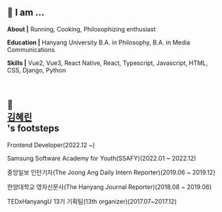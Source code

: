 <!--
**HerrineKim/HerrineKim** is a ✨ _special_ ✨ repository because its `README.md` (this file) appears on your GitHub profile.

Here are some ideas to get you started:

- 🔭 I’m currently working on ...
- 🌱 I’m currently learning ...
- 👯 I’m looking to collaborate on ...
- 🤔 I’m looking for help with ...
- 💬 Ask me about ...
- 📫 How to reach me: ...
- 😄 Pronouns: ...
- ⚡ Fun fact: ...

## 🔭 I’m currently working on...

<br>

## 🌱 I’m used to...

<span>
 <img src="https://img.shields.io/badge/python-3776AB?style=for-the-badge&logo=python&logoColor=white">
 <img src="https://img.shields.io/badge/javascript-F7DF1E?style=for-the-badge&logo=javascript&logoColor=black">
 <img src="https://img.shields.io/badge/vue.js-4FC08D?style=for-the-badge&logo=vue.js&logoColor=white">
 <img src="https://img.shields.io/badge/react-61DAFB?style=for-the-badge&logo=react&logoColor=black">
 <img src="https://img.shields.io/badge/expo-000020?style=for-the-badge&logo=expo&logoColor=white">
 <img src="https://img.shields.io/badge/typescript-3178C6?style=for-the-badge&logo=typescript&logoColor=white">
 <img src="https://img.shields.io/badge/css-1572B6?style=for-the-badge&logo=css3&logoColor=white">
 <img src="https://img.shields.io/badge/django-092E20?style=for-the-badge&logo=django&logoColor=white">
</span>
-->

<!-- ![header](https://capsule-render.vercel.app/api?type=rect&color=5D8BF4&height=200&section=header&text=김혜린%20金惠潾%20Herrine%20Kim&fontSize=50) -->

## 👧 I am ...

<p><strong>About |</strong> Running, Cooking, Philosophizing enthusiast</p>
<p><strong>Education |</strong> Hanyang University B.A. in Philosophy, B.A. in Media Communications</p>
<p><strong>Skills |</strong> Vue2, Vue3, React Native, React, Typescript, Javascript, HTML, CSS, Django, Python</p>

<br>

## 🌱 <div class="badge-base LI-profile-badge" data-locale="ko_KR" data-size="medium" data-theme="dark" data-type="VERTICAL" data-vanity="김혜린" data-version="v1"><a class="badge-base__link LI-simple-link" href="https://kr.linkedin.com/in/%EA%B9%80%ED%98%9C%EB%A6%B0?trk=profile-badge">김혜린</a></div>'s footsteps

<p>Frontend Developer(2022.12 ~)
<p>Samsung Software Academy for Youth(SSAFY)(2022.01 ~ 2022.12)</p>
<p>중앙일보 인턴기자(The Joong Ang Daily Intern Reporter)(2019.06 ~ 2019.12)</p>
<p>한양대학교 영자신문사(The Hanyang Journal Reporter)(2018.08 ~ 2019.06)</p>
<p>TEDxHanyangU 13기 기획팀(13th organizer)(2017.07~2017.12)</p>

